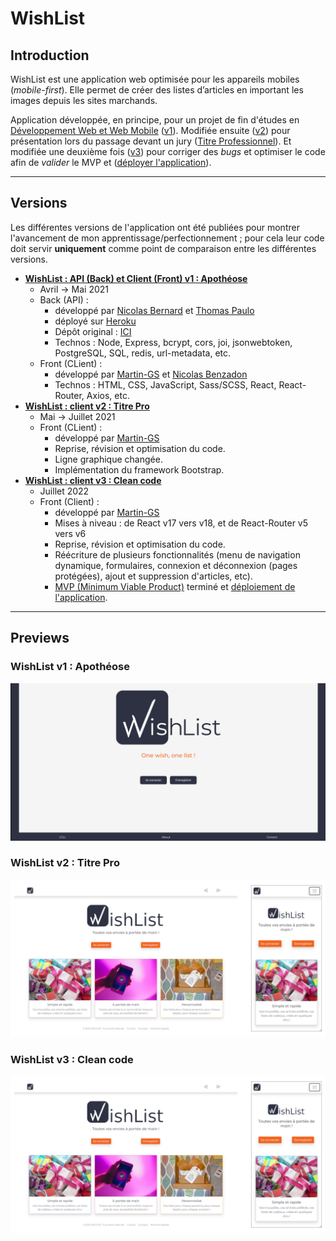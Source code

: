 # WishList

## Introduction

WishList est une application web optimisée pour les appareils mobiles (*mobile-first*). Elle permet de créer des listes d’articles en important les images depuis les sites marchands.

Application développée, en principe, pour un projet de fin d'études en [Développement Web et Web Mobile](https://oclock.io/formations/developpeur-web-fullstack-javascript) ([v1](./wishlist_v1--apotheose/)). Modifiée ensuite ([v2](./wishlist_v2--titre_pro/)) pour présentation lors du passage devant un jury ([Titre Professionnel](https://www.francecompetences.fr/recherche/rncp/31114/)). Et modifiée une deuxième fois ([v3](./wishlist_v3--clean_code/)) pour corriger des *bugs* et optimiser le code afin de *valider* le MVP et ([déployer l'application](https://wishlist.martin.gs)).

---

## Versions

Les différentes versions de l'application ont été publiées pour montrer l'avancement de mon apprentissage/perfectionnement ; pour cela leur code doit servir **uniquement** comme point de comparaison entre les différentes versions.

- **[WishList : API (Back) et Client (Front) v1 : Apothéose](./wishlist_v1--apotheose/)**
  - Avril -> Mai 2021
  - Back (API) :
    - développé par [Nicolas Bernard](https://github.com/Nicolas-B06) et [Thomas Paulo](https://github.com/gibsonshelby)
    - déployé sur [Heroku](https://heroku.com)
    - Dépôt original : [ICI](https://github.com/O-clock-Quill/projet-25-wishlist)
    - Technos : Node, Express, bcrypt, cors, joi, jsonwebtoken, PostgreSQL, SQL, redis, url-metadata, etc.
  - Front (CLient) :
    - développé par [Martin-GS](https://github.com/Martin-GS) et [Nicolas Benzadon](https://github.com/NicolasBNZ)
    - Technos : HTML, CSS, JavaScript, Sass/SCSS, React, React-Router, Axios, etc.
- **[WishList : client v2 : Titre Pro](./wishlist_v2--titre_pro/)**
  - Mai -> Juillet 2021
  - Front (CLient) :
    - développé par [Martin-GS](https://github.com/Martin-GS)
    - Reprise, révision et optimisation du code.
    - Ligne graphique changée.
    - Implémentation du framework Bootstrap.
- **[WishList : client v3 : Clean code](./wishlist_v3--clean_code/)**
  - Juillet 2022
  - Front (Client) :
    - développé par [Martin-GS](https://github.com/Martin-GS)
    - Mises à niveau : de React v17 vers v18, et de React-Router v5 vers v6
    - Reprise, révision et optimisation du code.
    - Réécriture de plusieurs fonctionnalités (menu de navigation dynamique, formulaires, connexion et déconnexion (pages protégées), ajout et suppression d'articles, etc).
    - [MVP (Minimum Viable Product)](doc/Gestion_de_projet/02-Cahier_des_Charges.md) terminé et [déploiement de l'application](https://wishlist.martin.gs).

---

## Previews

### WishList v1 : Apothéose

![Preview WishList v1](./doc/images/preview_v1.png)

### WishList v2 : Titre Pro

![Preview WishList v1](./doc/images/preview_v2.png)

### WishList v3 : Clean code

![Preview WishList v3](./doc/images/preview_v3.png)